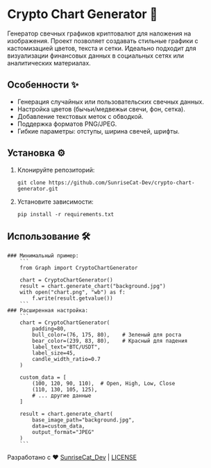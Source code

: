 # Crypto Chart Generator 🚀

Генератор свечных графиков криптовалют для наложения на изображения. Проект позволяет создавать стильные графики с кастомизацией цветов, текста и сетки. Идеально подходит для визуализации финансовых данных в социальных сетях или аналитических материалах.



## Особенности ✨

- Генерация случайных или пользовательских свечных данных.
- Настройка цветов (бычьи/медвежьи свечи, фон, сетка).
- Добавление текстовых меток с обводкой.
- Поддержка форматов PNG/JPEG.
- Гибкие параметры: отступы, ширина свечей, шрифты.

## Установка ⚙️

1. Клонируйте репозиторий:
   ```
   git clone https://github.com/SunriseCat-Dev/crypto-chart-generator.git
   ```
2. Установите зависимости:
   ```
   pip install -r requirements.txt
   ```
## Использование 🛠️
    ### Минимальный пример:
        ```
        from Graph import CryptoChartGenerator

        chart = CryptoChartGenerator()
        result = chart.generate_chart("background.jpg")
        with open("chart.png", "wb") as f:
            f.write(result.getvalue())
        ```
    ### Расширенная настройка:
        ```
        chart = CryptoChartGenerator(
            padding=80,
            bull_color=(76, 175, 80),    # Зеленый для роста
            bear_color=(239, 83, 80),    # Красный для падения
            label_text="BTC/USDT",
            label_size=45,
            candle_width_ratio=0.7
        )

        custom_data = [
            (100, 120, 90, 110),  # Open, High, Low, Close
            (110, 130, 105, 125),
            # ... другие данные
        ]

        result = chart.generate_chart(
            base_image_path="background.jpg",
            data=custom_data,
            output_format="JPEG"
        )
        ```

Разработано с ❤️ [SunriseCat_Dev](https://github.com/SunriseCat-Dev) | [LICENSE]()